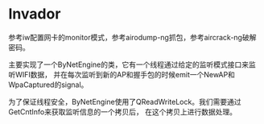 # Invador

参考iw配置网卡的monitor模式，参考airodump-ng抓包，参考aircrack-ng破解密码。

主要实现了一个ByNetEngine的类，它有一个线程通过给定的监听模式接口来监听WIFI数据，
并在每次监听到新的AP和握手包的时候emit一个NewAP和WpaCaptured的signal。

为了保证线程安全，ByNetEngine使用了QReadWriteLock。我们需要通过GetCntInfo来获取监听信息的一个拷贝后，
在这个拷贝上进行数据处理。


